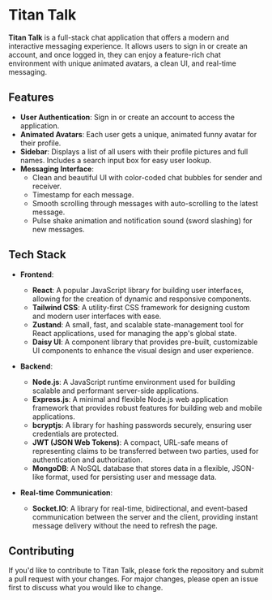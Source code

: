 # Titan Talk

**Titan Talk** is a full-stack chat application that offers a modern and interactive messaging experience. It allows users to sign in or create an account, and once logged in, they can enjoy a feature-rich chat environment with unique animated avatars, a clean UI, and real-time messaging.

## Features

- **User Authentication**: Sign in or create an account to access the application.
- **Animated Avatars**: Each user gets a unique, animated funny avatar for their profile.
- **Sidebar**: Displays a list of all users with their profile pictures and full names. Includes a search input box for easy user lookup.
- **Messaging Interface**: 
  - Clean and beautiful UI with color-coded chat bubbles for sender and receiver.
  - Timestamp for each message.
  - Smooth scrolling through messages with auto-scrolling to the latest message.
  - Pulse shake animation and notification sound (sword slashing) for new messages.

## Tech Stack

- **Frontend**:
  - **React**: A popular JavaScript library for building user interfaces, allowing for the creation of dynamic and responsive components.
  - **Tailwind CSS**: A utility-first CSS framework for designing custom and modern user interfaces with ease.
  - **Zustand**: A small, fast, and scalable state-management tool for React applications, used for managing the app's global state.
  - **Daisy UI**: A component library that provides pre-built, customizable UI components to enhance the visual design and user experience.

- **Backend**:
  - **Node.js**: A JavaScript runtime environment used for building scalable and performant server-side applications.
  - **Express.js**: A minimal and flexible Node.js web application framework that provides robust features for building web and mobile applications.
  - **bcryptjs**: A library for hashing passwords securely, ensuring user credentials are protected.
  - **JWT (JSON Web Tokens)**: A compact, URL-safe means of representing claims to be transferred between two parties, used for authentication and authorization.
  - **MongoDB**: A NoSQL database that stores data in a flexible, JSON-like format, used for persisting user and message data.

- **Real-time Communication**:
  - **Socket.IO**: A library for real-time, bidirectional, and event-based communication between the server and the client, providing instant message delivery without the need to refresh the page.

## Contributing

If you'd like to contribute to Titan Talk, please fork the repository and submit a pull request with your changes. For major changes, please open an issue first to discuss what you would like to change.

